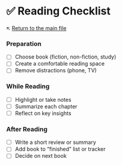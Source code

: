 # ✅ Reading Checklist

↖️ [Return to the main file](../README.md)

### Preparation
- [ ] Choose book (fiction, non-fiction, study)
- [ ] Create a comfortable reading space
- [ ] Remove distractions (phone, TV)

### While Reading
- [ ] Highlight or take notes
- [ ] Summarize each chapter
- [ ] Reflect on key insights

### After Reading
- [ ] Write a short review or summary
- [ ] Add book to “finished” list or tracker
- [ ] Decide on next book
